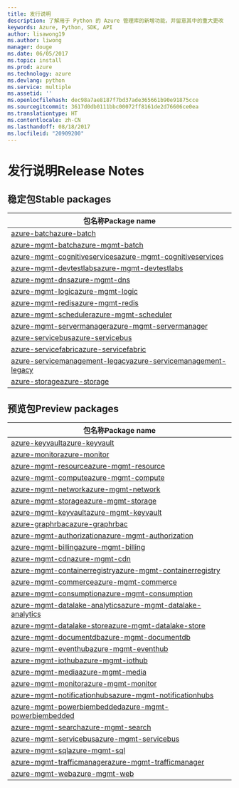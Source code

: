 ```yaml
---
title: 发行说明
description: 了解用于 Python 的 Azure 管理库的新增功能，并留意其中的重大更改
keywords: Azure, Python, SDK, API
author: lisawong19
ms.author: liwong
manager: douge
ms.date: 06/05/2017
ms.topic: install
ms.prod: azure
ms.technology: azure
ms.devlang: python
ms.service: multiple
ms.assetid: ''
ms.openlocfilehash: dec98a7ae8187f7bd37ade365661b90e91875cce
ms.sourcegitcommit: 3617d0db0111bbc00072ff8161de2d76606ce0ea
ms.translationtype: HT
ms.contentlocale: zh-CN
ms.lasthandoff: 08/18/2017
ms.locfileid: "20909200"
---
```

# <a name="release-notes"></a><span data-ttu-id="d84ae-104">发行说明</span><span class="sxs-lookup"><span data-stu-id="d84ae-104">Release Notes</span></span>

## <a name="stable-packages"></a><span data-ttu-id="d84ae-105">稳定包</span><span class="sxs-lookup"><span data-stu-id="d84ae-105">Stable packages</span></span>
| <span data-ttu-id="d84ae-106">包名称</span><span class="sxs-lookup"><span data-stu-id="d84ae-106">Package name</span></span> |
|--------------|
|[<span data-ttu-id="d84ae-107">azure-batch</span><span class="sxs-lookup"><span data-stu-id="d84ae-107">azure-batch</span></span>](https://pypi.org/project/azure-batch/#history)  |   
|[<span data-ttu-id="d84ae-108">azure-mgmt-batch</span><span class="sxs-lookup"><span data-stu-id="d84ae-108">azure-mgmt-batch</span></span>](https://pypi.org/project/azure-mgmt-batch/#history)|
|[<span data-ttu-id="d84ae-109">azure-mgmt-cognitiveservices</span><span class="sxs-lookup"><span data-stu-id="d84ae-109">azure-mgmt-cognitiveservices</span></span>](https://pypi.org/project/azure-mgmt-cognitiveservices/#history)|    
|[<span data-ttu-id="d84ae-110">azure-mgmt-devtestlabs</span><span class="sxs-lookup"><span data-stu-id="d84ae-110">azure-mgmt-devtestlabs</span></span>](https://pypi.org/project/azure-mgmt-devtestlabs/#history)|    
|[<span data-ttu-id="d84ae-111">azure-mgmt-dns</span><span class="sxs-lookup"><span data-stu-id="d84ae-111">azure-mgmt-dns</span></span>](https://pypi.org/project/azure-mgmt-dns/#history) |
|[<span data-ttu-id="d84ae-112">azure-mgmt-logic</span><span class="sxs-lookup"><span data-stu-id="d84ae-112">azure-mgmt-logic</span></span>](https://pypi.org/project/azure-mgmt-logic/#history)|
|[<span data-ttu-id="d84ae-113">azure-mgmt-redis</span><span class="sxs-lookup"><span data-stu-id="d84ae-113">azure-mgmt-redis</span></span>](https://pypi.org/project/azure-mgmt-redis/#history)|
|[<span data-ttu-id="d84ae-114">azure-mgmt-scheduler</span><span class="sxs-lookup"><span data-stu-id="d84ae-114">azure-mgmt-scheduler</span></span>](https://pypi.org/project/azure-mgmt-scheduler/#history)|    
|[<span data-ttu-id="d84ae-115">azure-mgmt-servermanager</span><span class="sxs-lookup"><span data-stu-id="d84ae-115">azure-mgmt-servermanager</span></span>](https://pypi.org/project/azure-mgmt-servermanager/#history)|    
|[<span data-ttu-id="d84ae-116">azure-servicebus</span><span class="sxs-lookup"><span data-stu-id="d84ae-116">azure-servicebus</span></span>](https://pypi.org/project/azure-mgmt-servicebus/#history)|   
|[<span data-ttu-id="d84ae-117">azure-servicefabric</span><span class="sxs-lookup"><span data-stu-id="d84ae-117">azure-servicefabric</span></span>](https://pypi.org/project/azure-servicefabric/#history)|  
|[<span data-ttu-id="d84ae-118">azure-servicemanagement-legacy</span><span class="sxs-lookup"><span data-stu-id="d84ae-118">azure-servicemanagement-legacy</span></span>](https://pypi.org/project/azure-servicemanagement-legacy/#history)|    
|[<span data-ttu-id="d84ae-119">azure-storage</span><span class="sxs-lookup"><span data-stu-id="d84ae-119">azure-storage</span></span>](https://pypi.org/project/azure-storage/#history)|  

## <a name="preview-packages"></a><span data-ttu-id="d84ae-120">预览包</span><span class="sxs-lookup"><span data-stu-id="d84ae-120">Preview packages</span></span>
| <span data-ttu-id="d84ae-121">包名称</span><span class="sxs-lookup"><span data-stu-id="d84ae-121">Package name</span></span> | 
|--------------|
|[<span data-ttu-id="d84ae-122">azure-keyvault</span><span class="sxs-lookup"><span data-stu-id="d84ae-122">azure-keyvault</span></span>](https://pypi.org/project/azure-keyvault/#history)|    
|[<span data-ttu-id="d84ae-123">azure-monitor</span><span class="sxs-lookup"><span data-stu-id="d84ae-123">azure-monitor</span></span>](https://pypi.org/project/azure-monitor/#history)|  
|[<span data-ttu-id="d84ae-124">azure-mgmt-resource</span><span class="sxs-lookup"><span data-stu-id="d84ae-124">azure-mgmt-resource</span></span>](https://pypi.org/project/azure-mgmt-resource/#history)|  
|[<span data-ttu-id="d84ae-125">azure-mgmt-compute</span><span class="sxs-lookup"><span data-stu-id="d84ae-125">azure-mgmt-compute</span></span>](https://pypi.org/project/azure-mgmt-compute/#history)|    
|[<span data-ttu-id="d84ae-126">azure-mgmt-network</span><span class="sxs-lookup"><span data-stu-id="d84ae-126">azure-mgmt-network</span></span>](https://pypi.org/project/azure-mgmt-network/#history)|    
|[<span data-ttu-id="d84ae-127">azure-mgmt-storage</span><span class="sxs-lookup"><span data-stu-id="d84ae-127">azure-mgmt-storage</span></span>](https://pypi.org/project/azure-mgmt-storage/#history)|    
|[<span data-ttu-id="d84ae-128">azure-mgmt-keyvault</span><span class="sxs-lookup"><span data-stu-id="d84ae-128">azure-mgmt-keyvault</span></span>](https://pypi.org/project/azure-mgmt-keyvault/#history)|  
|[<span data-ttu-id="d84ae-129">azure-graphrbac</span><span class="sxs-lookup"><span data-stu-id="d84ae-129">azure-graphrbac</span></span>](https://pypi.org/project/azure-graphrbac/#history)|  
|[<span data-ttu-id="d84ae-130">azure-mgmt-authorization</span><span class="sxs-lookup"><span data-stu-id="d84ae-130">azure-mgmt-authorization</span></span>](https://pypi.org/project/azure-mgmt-authorization/#history)|    
|[<span data-ttu-id="d84ae-131">azure-mgmt-billing</span><span class="sxs-lookup"><span data-stu-id="d84ae-131">azure-mgmt-billing</span></span>](https://pypi.org/project/azure-mgmt-billing/#history)|    
|[<span data-ttu-id="d84ae-132">azure-mgmt-cdn</span><span class="sxs-lookup"><span data-stu-id="d84ae-132">azure-mgmt-cdn</span></span>](https://pypi.org/project/azure-mgmt-cdn/#history)|    
|[<span data-ttu-id="d84ae-133">azure-mgmt-containerregistry</span><span class="sxs-lookup"><span data-stu-id="d84ae-133">azure-mgmt-containerregistry</span></span>](https://pypi.org/project/azure-mgmt-containerregistry/#history)|    
|[<span data-ttu-id="d84ae-134">azure-mgmt-commerce</span><span class="sxs-lookup"><span data-stu-id="d84ae-134">azure-mgmt-commerce</span></span>](https://pypi.org/project/azure-mgmt-commerce/#history)|  
|[<span data-ttu-id="d84ae-135">azure-mgmt-consumption</span><span class="sxs-lookup"><span data-stu-id="d84ae-135">azure-mgmt-consumption</span></span>](https://pypi.org/project/azure-mgmt-consumption/#history)|    
|[<span data-ttu-id="d84ae-136">azure-mgmt-datalake-analytics</span><span class="sxs-lookup"><span data-stu-id="d84ae-136">azure-mgmt-datalake-analytics</span></span>](https://pypi.org/project/azure-mgmt-datalake-analytics/#history)|  
|[<span data-ttu-id="d84ae-137">azure-mgmt-datalake-store</span><span class="sxs-lookup"><span data-stu-id="d84ae-137">azure-mgmt-datalake-store</span></span>](https://pypi.org/project/azure-mgmt-datalake-store/#history)|  
|[<span data-ttu-id="d84ae-138">azure-mgmt-documentdb</span><span class="sxs-lookup"><span data-stu-id="d84ae-138">azure-mgmt-documentdb</span></span>](https://pypi.org/project/azure-mgmt-documentdb/#history)|  
|[<span data-ttu-id="d84ae-139">azure-mgmt-eventhub</span><span class="sxs-lookup"><span data-stu-id="d84ae-139">azure-mgmt-eventhub</span></span>](https://pypi.org/project/azure-mgmt-eventhub/#history)|  
|[<span data-ttu-id="d84ae-140">azure-mgmt-iothub</span><span class="sxs-lookup"><span data-stu-id="d84ae-140">azure-mgmt-iothub</span></span>](https://pypi.org/project/azure-mgmt-iothub/#history)|
|[<span data-ttu-id="d84ae-141">azure-mgmt-media</span><span class="sxs-lookup"><span data-stu-id="d84ae-141">azure-mgmt-media</span></span>](https://pypi.org/project/azure-mgmt-media/#history)|
|[<span data-ttu-id="d84ae-142">azure-mgmt-monitor</span><span class="sxs-lookup"><span data-stu-id="d84ae-142">azure-mgmt-monitor</span></span>](https://pypi.org/project/azure-mgmt-monitor/#history)|    
|[<span data-ttu-id="d84ae-143">azure-mgmt-notificationhubs</span><span class="sxs-lookup"><span data-stu-id="d84ae-143">azure-mgmt-notificationhubs</span></span>](https://pypi.org/project/azure-mgmt-notificationhubs/#history)|  
|[<span data-ttu-id="d84ae-144">azure-mgmt-powerbiembedded</span><span class="sxs-lookup"><span data-stu-id="d84ae-144">azure-mgmt-powerbiembedded</span></span>](https://pypi.org/project/azure-mgmt-powerbiembedded/#history)|    
|[<span data-ttu-id="d84ae-145">azure-mgmt-search</span><span class="sxs-lookup"><span data-stu-id="d84ae-145">azure-mgmt-search</span></span>](https://pypi.org/project/azure-mgmt-search/#history)|
|[<span data-ttu-id="d84ae-146">azure-mgmt-servicebus</span><span class="sxs-lookup"><span data-stu-id="d84ae-146">azure-mgmt-servicebus</span></span>](https://pypi.org/project/azure-mgmt-servicebus/#history)|  
|[<span data-ttu-id="d84ae-147">azure-mgmt-sql</span><span class="sxs-lookup"><span data-stu-id="d84ae-147">azure-mgmt-sql</span></span>](https://pypi.org/project/azure-mgmt-sql/#history)|    
|[<span data-ttu-id="d84ae-148">azure-mgmt-trafficmanager</span><span class="sxs-lookup"><span data-stu-id="d84ae-148">azure-mgmt-trafficmanager</span></span>](https://pypi.org/project/azure-mgmt-trafficmanager/#history)|  
|[<span data-ttu-id="d84ae-149">azure-mgmt-web</span><span class="sxs-lookup"><span data-stu-id="d84ae-149">azure-mgmt-web</span></span>](https://pypi.org/project/azure-mgmt-web/#history)|